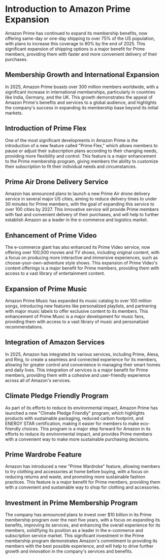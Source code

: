 # Introduction to Amazon Prime Expansion
Amazon Prime has continued to expand its membership benefits, now offering same-day or one-day shipping to over 75% of the US population, with plans to increase this coverage to 90% by the end of 2025. This significant expansion of shipping options is a major benefit for Prime members, providing them with faster and more convenient delivery of their purchases.

## Membership Growth and International Expansion
In 2025, Amazon Prime boasts over 300 million members worldwide, with a significant increase in international memberships, particularly in countries like India, Germany, and the UK. This growth demonstrates the appeal of Amazon Prime's benefits and services to a global audience, and highlights the company's success in expanding its membership base beyond its initial markets.

## Introduction of Prime Flex
One of the most significant developments in Amazon Prime is the introduction of a new feature called "Prime Flex," which allows members to pause or adjust their subscription plans according to their changing needs, providing more flexibility and control. This feature is a major enhancement to the Prime membership program, giving members the ability to customize their subscription to fit their individual needs and circumstances.

## Prime Air Drone Delivery Service
Amazon has announced plans to launch a new Prime Air drone delivery service in several major US cities, aiming to reduce delivery times to under 30 minutes for Prime members, with the goal of expanding this service to over 100 cities by 2027. This innovative service will provide Prime members with fast and convenient delivery of their purchases, and will help to further establish Amazon as a leader in the e-commerce and logistics market.

## Enhancement of Prime Video
The e-commerce giant has also enhanced its Prime Video service, now offering over 100,000 movies and TV shows, including original content, with a focus on producing more interactive and immersive experiences, such as choose-your-own-adventure style shows. This expansion of Prime Video's content offerings is a major benefit for Prime members, providing them with access to a vast library of entertainment content.

## Expansion of Prime Music
Amazon Prime Music has expanded its music catalog to over 100 million songs, introducing new features like personalized playlists, and partnering with major music labels to offer exclusive content to its members. This enhancement of Prime Music is a major development for music fans, providing them with access to a vast library of music and personalized recommendations.

## Integration of Amazon Services
In 2025, Amazon has integrated its various services, including Prime, Alexa, and Ring, to create a seamless and connected experience for its members, allowing for greater control and convenience in managing their smart homes and daily lives. This integration of services is a major benefit for Prime members, providing them with a cohesive and user-friendly experience across all of Amazon's services.

## Climate Pledge Friendly Program
As part of its efforts to reduce its environmental impact, Amazon Prime has launched a new "Climate Pledge Friendly" program, which highlights products with sustainable packaging, reduced carbon footprint, and ENERGY STAR certification, making it easier for members to make eco-friendly choices. This program is a major step forward for Amazon in its efforts to reduce its environmental impact, and provides Prime members with a convenient way to make more sustainable purchasing decisions.

## Prime Wardrobe Feature
Amazon has introduced a new "Prime Wardrobe" feature, allowing members to try clothing and accessories at home before buying, with a focus on reducing returns and waste, and promoting more sustainable fashion practices. This feature is a major benefit for Prime members, providing them with a convenient and sustainable way to shop for clothing and accessories.

## Investment in Prime Membership Program
The company has announced plans to invest over $10 billion in its Prime membership program over the next five years, with a focus on expanding its benefits, improving its services, and enhancing the overall experience for its members, solidifying its position as a leader in the e-commerce and subscription service market. This significant investment in the Prime membership program demonstrates Amazon's commitment to providing its members with the best possible experience, and will help to drive further growth and innovation in the company's services and benefits.
